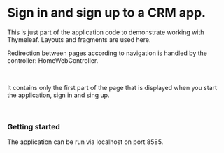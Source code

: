# Sign in and sign up to a CRM app.

This is just part of the application code to demonstrate working with Thymeleaf. Layouts and fragments are used here.

Redirection between pages according to navigation is handled by the controller: HomeWebController.

<br>

It contains only the first part of the page that is displayed when you start the application, sign in and sing up.

<br>

### Getting started

The application can be run via localhost on port 8585. 
